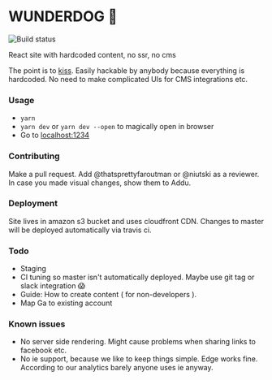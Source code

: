 # WUNDERDOG 🦒

![Build status](https://api.travis-ci.com/thatsprettyfaroutman/w2.svg?branch=master)

React site with hardcoded content, no ssr, no cms

The point is to [kiss](https://gph.is/XIGARm). Easily hackable by anybody because everything is hardcoded. No need to make complicated UIs for CMS integrations etc.


### Usage

* `yarn`
* `yarn dev` or `yarn dev --open` to magically open in browser
* Go to [localhost:1234](http://localhost:1234)


### Contributing

Make a pull request. Add @thatsprettyfaroutman or @niutski as a reviewer. In case you made visual changes, show them to Addu.


### Deployment

Site lives in amazon s3 bucket and uses cloudfront CDN.
Changes to master will be deployed automatically via travis ci.


### Todo

* Staging
* CI tuning so master isn't automatically deployed. Maybe use git tag or slack integration 😱
* Guide: How to create content ( for non-developers ).
* Map Ga to existing account


### Known issues

* No server side rendering. Might cause problems when sharing links to facebook etc.
* No ie support, because we like to keep things simple. Edge works fine. According to our analytics barely anyone uses ie anyway.

